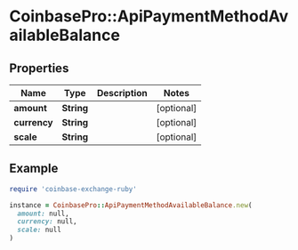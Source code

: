 # CoinbasePro::ApiPaymentMethodAvailableBalance

## Properties

| Name | Type | Description | Notes |
| ---- | ---- | ----------- | ----- |
| **amount** | **String** |  | [optional] |
| **currency** | **String** |  | [optional] |
| **scale** | **String** |  | [optional] |

## Example

```ruby
require 'coinbase-exchange-ruby'

instance = CoinbasePro::ApiPaymentMethodAvailableBalance.new(
  amount: null,
  currency: null,
  scale: null
)
```

